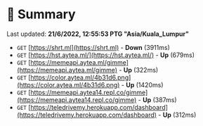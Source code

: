 # 📖 Summary
Last updated: **21/6/2022, 12:55:53 PTG "Asia/Kuala_Lumpur"**

- `GET` [https://shrt.ml](https://shrt.ml) - **Down** (3911ms)
- `GET` [https://hst.aytea.ml/](https://hst.aytea.ml/) - **Up** (679ms)
- `GET` [https://memeapi.aytea.ml/gimme](https://memeapi.aytea.ml/gimme) - **Up** (322ms)
- `GET` [https://color.aytea.ml/4b31d6.png](https://color.aytea.ml/4b31d6.png) - **Up** (1420ms)
- `GET` [https://memeapi.aytea14.repl.co/gimme](https://memeapi.aytea14.repl.co/gimme) - **Up** (387ms)
- `GET` [https://teledrivemy.herokuapp.com/dashboard](https://teledrivemy.herokuapp.com/dashboard) - **Up** (312ms)
